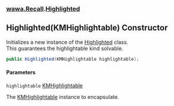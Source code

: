 ### [wawa.Recall](wawa.Recall.md 'wawa.Recall').[Highlighted](Highlighted.md 'wawa.Recall.Highlighted')

## Highlighted(KMHighlightable) Constructor

Initializes a new instance of the [Highlighted](Highlighted.md 'wawa.Recall.Highlighted') class.  
This guarantees the highlightable kind solvable.

```csharp
public Highlighted(KMHighlightable highlightable);
```
#### Parameters

<a name='wawa.Recall.Highlighted.Highlighted(KMHighlightable).highlightable'></a>

`highlightable` [KMHighlightable](https://docs.microsoft.com/en-us/dotnet/api/KMHighlightable 'KMHighlightable')

The [KMHighlightable](https://docs.microsoft.com/en-us/dotnet/api/KMHighlightable 'KMHighlightable') instance to encapsulate.